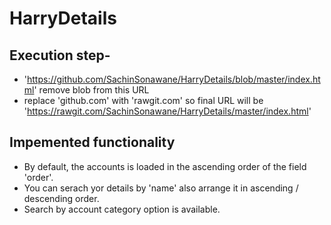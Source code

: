 # HarryDetails

## Execution step-
* 'https://github.com/SachinSonawane/HarryDetails/blob/master/index.html' remove blob from this URL
* replace 'github.com' with 'rawgit.com' so final URL will be 'https://rawgit.com/SachinSonawane/HarryDetails/master/index.html'

## Impemented functionality
* By default, the accounts is loaded in the ascending order of the field 'order'.
* You can serach yor details by 'name' also arrange it in ascending / descending order.
* Search by account category option is available.
